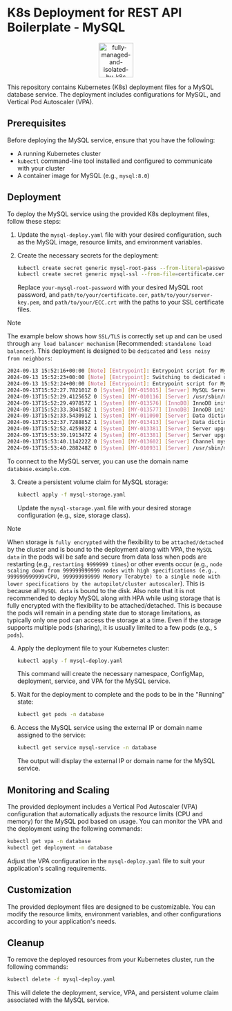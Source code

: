# K8s Deployment for REST API Boilerplate - MySQL

<p align="center">
   <img src="https://kubernetes.io/images/kubernetes.png" alt="fully-managed-and-isolated-by-k8s" width="80">
</p>

This repository contains Kubernetes (K8s) deployment files for a MySQL database service. The deployment includes configurations for MySQL, and Vertical Pod Autoscaler (VPA).

## Prerequisites

Before deploying the MySQL service, ensure that you have the following:

- A running Kubernetes cluster
- `kubectl` command-line tool installed and configured to communicate with your cluster
- A container image for MySQL (e.g., `mysql:8.0`)

## Deployment

To deploy the MySQL service using the provided K8s deployment files, follow these steps:

1. Update the `mysql-deploy.yaml` file with your desired configuration, such as the MySQL image, resource limits, and environment variables.

2. Create the necessary secrets for the deployment:

   ```bash
   kubectl create secret generic mysql-root-pass --from-literal=password=your-mysql-root-password
   kubectl create secret generic mysql-ssl --from-file=certificate.cer=path/to/your/certificate.cer --from-file=server-key.pem=path/to/your/server-key.pem --from-file=ECC.crt=path/to/your/ECC.crt
   ```

   Replace `your-mysql-root-password` with your desired MySQL root password, and `path/to/your/certificate.cer`, `path/to/your/server-key.pem`, and `path/to/your/ECC.crt` with the paths to your SSL certificate files.

> [!NOTE]
> The example below shows how `SSL/TLS` is correctly set up and can be used through `any load balancer mechanism` (Recommended: `standalone load balancer`). This deployment is designed to be `dedicated` and `less noisy from neighbors`:

```bash
2024-09-13 15:52:16+00:00 [Note] [Entrypoint]: Entrypoint script for MySQL Server 8.4.2-1.el9 started.
2024-09-13 15:52:23+00:00 [Note] [Entrypoint]: Switching to dedicated user 'mysql'
2024-09-13 15:52:24+00:00 [Note] [Entrypoint]: Entrypoint script for MySQL Server 8.4.2-1.el9 started.
2024-09-13T15:52:27.782101Z 0 [System] [MY-015015] [Server] MySQL Server - start.
2024-09-13T15:52:29.412565Z 0 [System] [MY-010116] [Server] /usr/sbin/mysqld (mysqld 8.4.2) starting as process 1
2024-09-13T15:52:29.497857Z 1 [System] [MY-013576] [InnoDB] InnoDB initialization has started.
2024-09-13T15:52:33.304158Z 1 [System] [MY-013577] [InnoDB] InnoDB initialization has ended.
2024-09-13T15:52:33.543091Z 1 [System] [MY-011090] [Server] Data dictionary upgrading from version '80023' to '80300'.
2024-09-13T15:52:37.728885Z 1 [System] [MY-013413] [Server] Data dictionary upgrade from version '80023' to '80300' completed.
2024-09-13T15:52:52.425982Z 4 [System] [MY-013381] [Server] Server upgrade from '80039' to '80402' started.
2024-09-13T15:53:39.191347Z 4 [System] [MY-013381] [Server] Server upgrade from '80039' to '80402' completed.
2024-09-13T15:53:40.114222Z 0 [System] [MY-013602] [Server] Channel mysql_main configured to support TLS. Encrypted connections are now supported for this channel.
2024-09-13T15:53:40.288248Z 0 [System] [MY-010931] [Server] /usr/sbin/mysqld: ready for connections. Version: '8.4.2'  socket: '/var/lib/mysql/mysql.sock'  port: 3306  MySQL Community Server - GPL.
```
To connect to the MySQL server, you can use the domain name `database.example.com`.

3. Create a persistent volume claim for MySQL storage:

   ```bash
   kubectl apply -f mysql-storage.yaml
   ```

   Update the `mysql-storage.yaml` file with your desired storage configuration (e.g., size, storage class).

> [!NOTE]
> When storage is `fully encrypted` with the flexibility to be `attached/detached` by the cluster and is bound to the deployment along with VPA,
> the `MySQL data` in the pods will be safe and secure from data loss when pods are restarting (e.g., `restarting 9999999 times`) or other events occur (e.g., `node scaling down from 999999999999 nodes with high specifications (e.g., 999999999999vCPU, 999999999999 Memory Terabyte) to a single node with lower specifications by the autopilot/cluster autoscaler`). This is because all `MySQL data` is bound to the disk.
> Also note that it is not recommended to deploy MySQL along with HPA while using storage that is fully encrypted with the flexibility to be attached/detached.
> This is because the pods will remain in a pending state due to storage limitations, as typically only one pod can access the storage at a time. Even if the storage supports multiple pods (sharing), it is usually limited to a few pods (e.g., `5 pods`).

4. Apply the deployment file to your Kubernetes cluster:

   ```bash
   kubectl apply -f mysql-deploy.yaml
   ```

   This command will create the necessary namespace, ConfigMap, deployment, service, and VPA for the MySQL service.

5. Wait for the deployment to complete and the pods to be in the "Running" state:

   ```bash
   kubectl get pods -n database
   ```

6. Access the MySQL service using the external IP or domain name assigned to the service:

   ```bash
   kubectl get service mysql-service -n database
   ```

   The output will display the external IP or domain name for the MySQL service.

## Monitoring and Scaling

The provided deployment includes a Vertical Pod Autoscaler (VPA) configuration that automatically adjusts the resource limits (CPU and memory) for the MySQL pod based on usage. You can monitor the VPA and the deployment using the following commands:

```bash
kubectl get vpa -n database
kubectl get deployment -n database
```

Adjust the VPA configuration in the `mysql-deploy.yaml` file to suit your application's scaling requirements.

## Customization

The provided deployment files are designed to be customizable. You can modify the resource limits, environment variables, and other configurations according to your application's needs.

## Cleanup

To remove the deployed resources from your Kubernetes cluster, run the following commands:

```bash
kubectl delete -f mysql-deploy.yaml
```

This will delete the deployment, service, VPA, and persistent volume claim associated with the MySQL service.
